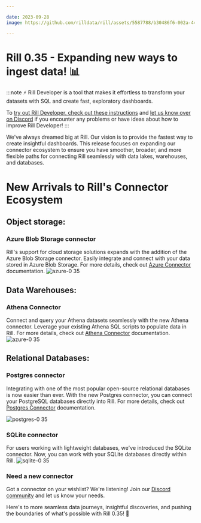 ```yaml
---

date: 2023-09-28
image: https://github.com/rilldata/rill/assets/5587788/b30486f6-002a-445d-8a1b-955b6ec0066d

---
```


# Rill 0.35 - Expanding new ways to ingest data! 📊

:::note
⚡ Rill Developer is a tool that makes it effortless to transform your datasets with SQL and create fast, exploratory dashboards.

To [try out Rill Developer, check out these instructions](/home/install) and [let us know over on Discord](https://bit.ly/3bbcSl9) if you encounter any problems or have ideas about how to improve Rill Developer!
:::

We've always dreamed big at Rill. Our vision is to provide the fastest way to create insightful dashboards. 
This release focuses on expanding our connector ecosystem to ensure you have smoother, broader, and more flexible paths for connecting Rill seamlessly with data lakes, warehouses, and databases.

# New Arrivals to Rill's Connector Ecosystem

## Object storage:
### Azure Blob Storage connector
Rill's support for cloud storage solutions expands with the addition of the Azure Blob Storage connector.
Easily integrate and connect with your data stored in Azure Blob Storage.
For more details, check out [Azure Connector](/connect/connector/sources/azure) documentation.
![azure-0 35](https://cdn.rilldata.com/docs/release-notes/35_azure_gif)

## Data Warehouses:
### Athena Connector
Connect and query your Athena datasets seamlessly with the new Athena connector.
Leverage your existing Athena SQL scripts to populate data in Rill.
For more details, check out [Athena Connector](/connect/connector/sources/athena) documentation. 
![azure-0 35](https://cdn.rilldata.com/docs/release-notes/35_athena_gif)

## Relational Databases:

### Postgres connector 
Integrating with one of the most popular open-source relational databases is now easier than ever.
With the new Postgres connector, you can connect your PostgreSQL databases directly into Rill.
For more details, check out [Postgres Connector](/connect/connector/sources/postgres) documentation.

![postgres-0 35](https://cdn.rilldata.com/docs/release-notes/35_postgres_gif)

### SQLite connector
For users working with lightweight databases, we've introduced the SQLite connector. 
Now, you can work with your SQLite databases directly within Rill.
![sqlite-0 35](https://cdn.rilldata.com/docs/release-notes/35_sqlite_gif)

### Need a new connector
Got a connector on your wishlist? We're listening! 
Join our [Discord community](https://bit.ly/3bbcSl9) and let us know your needs.


Here's to more seamless data journeys, insightful discoveries, and pushing the boundaries of what's possible with Rill 0.35! 🥂
